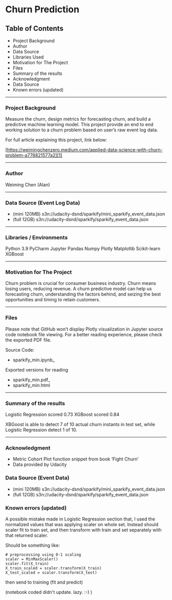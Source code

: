 
# Churn Prediction

## Table of Contents

- Project Background
- Author
- Data Source
- Libraries Used
- Motivation for The Project
- Files
- Summary of the results
- Acknowledgment
- Data Source
- Known errors (updated)

---- 

### Project Background

Measure the churn, design metrics for forecasting churn, and build a predictive machine learning model. This project provide an end to end working solution to a churn problem based on user’s raw event log data.

For full article explaining this project, link below: 

[https://weimingchenzero.medium.com/applied-data-science-with-churn-problem-a778821577a2][1]

---- 

### Author

Weiming Chen (Alan)

---- 

### Data Source (Event Log Data)
- (mini 120MB) s3n://udacity-dsnd/sparkify/mini\_sparkify\_event\_data.json
- (full 12GB) s3n://udacity-dsnd/sparkify/sparkify\_event\_data.json

---- 

### Libraries / Environments

Python 3.9
PyCharm
Jupyter
Pandas
Numpy
Plotly
Matplotlib
Scikit-learn
XGBoost

---- 

### Motivation for The Project

Churn problem is crucial for consumer business industry. Churn means losing users, reducing revenue. A churn predictive model can help us forecasting churn, understanding the factors behind, and seizing the best opportunities and timing to retain customers. 

---- 

### Files

Please note that GitHub won’t display Plotly visualization in Jupyter source code notebook file viewing. For a better reading experience, please check the exported PDF file. 

Source Code:
- sparkify_min.ipynb_

Exported versions for reading
- sparkify_min.pdf_
- sparkify_min.html 

---- 

### Summary of the results

Logistic Regression scored 0.73
XGBoost scored 0.84

XBGoost is able to detect 7 of 10 actual churn instants in test set, while Logistic Regression detect 1 of 10.


---- 

### Acknowledgment
- Metric Cohort Plot function snippet from book ‘Fight Churn’
- Data provided by Udacity


### Data Source (Event Data)
- (mini 120MB) s3n://udacity-dsnd/sparkify/mini\_sparkify\_event\_data.json
- (full 12GB) s3n://udacity-dsnd/sparkify/sparkify\_event\_data.json

### Known errors (updated)
A possible mistake made in Logistic Regression section that, I used the normalized values that was applying scaler on whole set. Instead should scaler fit to train set, and then transform with train and set separately with that returned scaler.

Should be something like: 
```
# preprocessing using 0-1 scaling
scaler = MinMaxScaler()
scaler.fit(X_train)
X_train_scaled = scaler.transform(X_train)
X_test_scaled = scaler.transform(X_test)
```
then send to training (fit and predict)

(notebook coded didn't update. lazy. :-) )




[1]:	https://weimingchenzero.medium.com/applied-data-science-with-churn-problem-a778821577a2